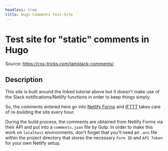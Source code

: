 ```yaml
---
headless: true
title: Hugo Comments Test-Site
---
```


# Test site for "static" comments in Hugo

Source: https://css-tricks.com/jamstack-comments/

## Description

This site is built around the linked tutorial above but it doesn't make use of the Slack notifications/Netlify functions in order to keep things simply.

So, the comments entered here go into [Netlify Forms](https://www.netlify.com/docs/form-handling/) and [IFTTT](https://ifttt.com/) takes care of re-building the site every hour.

During the build process, the comments are obtained from Netlify Forms via their API and put into a `comments.json` file by Gulp. In order to make this work on `localhost` environments, don't forget that you'll need an `.env` file within the project directory that stores the necessary `Form ID` and `API Token` for your own Netlify setup.
